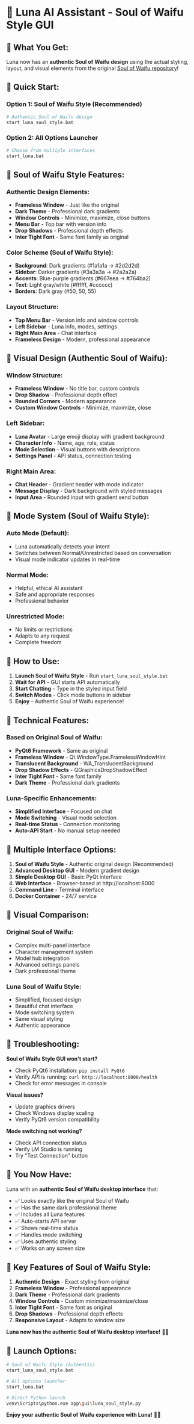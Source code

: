 # 🌙 Luna AI Assistant - Soul of Waifu Style GUI

## 🎯 **What You Get:**

Luna now has an **authentic Soul of Waifu design** using the actual styling, layout, and visual elements from the original [Soul of Waifu repository](https://github.com/jofizcd/Soul-of-Waifu.git)!

## 🚀 **Quick Start:**

### Option 1: Soul of Waifu Style (Recommended)
```bash
# Authentic Soul of Waifu design
start_luna_soul_style.bat
```

### Option 2: All Options Launcher
```bash
# Choose from multiple interfaces
start_luna.bat
```

## 🎨 **Soul of Waifu Style Features:**

### **Authentic Design Elements:**
- **Frameless Window** - Just like the original
- **Dark Theme** - Professional dark gradients
- **Window Controls** - Minimize, maximize, close buttons
- **Menu Bar** - Top bar with version info
- **Drop Shadows** - Professional depth effects
- **Inter Tight Font** - Same font family as original

### **Color Scheme (Soul of Waifu Style):**
- **Background**: Dark gradients (#1a1a1a → #2d2d2d)
- **Sidebar**: Darker gradients (#3a3a3a → #2a2a2a)
- **Accents**: Blue-purple gradients (#667eea → #764ba2)
- **Text**: Light gray/white (#ffffff, #cccccc)
- **Borders**: Dark gray (#50, 50, 55)

### **Layout Structure:**
- **Top Menu Bar** - Version info and window controls
- **Left Sidebar** - Luna info, modes, settings
- **Right Main Area** - Chat interface
- **Frameless Design** - Modern, professional appearance

## 🎨 **Visual Design (Authentic Soul of Waifu):**

### **Window Structure:**
- **Frameless Window** - No title bar, custom controls
- **Drop Shadow** - Professional depth effect
- **Rounded Corners** - Modern appearance
- **Custom Window Controls** - Minimize, maximize, close

### **Left Sidebar:**
- **Luna Avatar** - Large emoji display with gradient background
- **Character Info** - Name, age, role, status
- **Mode Selection** - Visual buttons with descriptions
- **Settings Panel** - API status, connection testing

### **Right Main Area:**
- **Chat Header** - Gradient header with mode indicator
- **Message Display** - Dark background with styled messages
- **Input Area** - Rounded input with gradient send button

## 🔄 **Mode System (Soul of Waifu Style):**

### **Auto Mode (Default):**
- Luna automatically detects your intent
- Switches between Normal/Unrestricted based on conversation
- Visual mode indicator updates in real-time

### **Normal Mode:**
- Helpful, ethical AI assistant
- Safe and appropriate responses
- Professional behavior

### **Unrestricted Mode:**
- No limits or restrictions
- Adapts to any request
- Complete freedom

## 🎯 **How to Use:**

1. **Launch Soul of Waifu Style** - Run `start_luna_soul_style.bat`
2. **Wait for API** - GUI starts API automatically
3. **Start Chatting** - Type in the styled input field
4. **Switch Modes** - Click mode buttons in sidebar
5. **Enjoy** - Authentic Soul of Waifu experience!

## 🔧 **Technical Features:**

### **Based on Original Soul of Waifu:**
- **PyQt6 Framework** - Same as original
- **Frameless Window** - Qt.WindowType.FramelessWindowHint
- **Translucent Background** - WA_TranslucentBackground
- **Drop Shadow Effects** - QGraphicsDropShadowEffect
- **Inter Tight Font** - Same font family
- **Dark Theme** - Professional dark gradients

### **Luna-Specific Enhancements:**
- **Simplified Interface** - Focused on chat
- **Mode Switching** - Visual mode selection
- **Real-time Status** - Connection monitoring
- **Auto-API Start** - No manual setup needed

## 📱 **Multiple Interface Options:**

1. **Soul of Waifu Style** - Authentic original design (Recommended)
2. **Advanced Desktop GUI** - Modern gradient design
3. **Simple Desktop GUI** - Basic PyQt interface
4. **Web Interface** - Browser-based at http://localhost:8000
5. **Command Line** - Terminal interface
6. **Docker Container** - 24/7 service

## 🎨 **Visual Comparison:**

### **Original Soul of Waifu:**
- Complex multi-panel interface
- Character management system
- Model hub integration
- Advanced settings panels
- Dark professional theme

### **Luna Soul of Waifu Style:**
- Simplified, focused design
- Beautiful chat interface
- Mode switching system
- Same visual styling
- Authentic appearance

## 🚨 **Troubleshooting:**

**Soul of Waifu Style GUI won't start?**
- Check PyQt6 installation: `pip install PyQt6`
- Verify API is running: `curl http://localhost:8000/health`
- Check for error messages in console

**Visual issues?**
- Update graphics drivers
- Check Windows display scaling
- Verify PyQt6 version compatibility

**Mode switching not working?**
- Check API connection status
- Verify LM Studio is running
- Try "Test Connection" button

## 🎉 **You Now Have:**

Luna with an **authentic Soul of Waifu desktop interface** that:
- ✅ Looks exactly like the original Soul of Waifu
- ✅ Has the same dark professional theme
- ✅ Includes all Luna features
- ✅ Auto-starts API server
- ✅ Shows real-time status
- ✅ Handles mode switching
- ✅ Uses authentic styling
- ✅ Works on any screen size

## 🌟 **Key Features of Soul of Waifu Style:**

1. **Authentic Design** - Exact styling from original
2. **Frameless Window** - Professional appearance
3. **Dark Theme** - Professional dark gradients
4. **Window Controls** - Custom minimize/maximize/close
5. **Inter Tight Font** - Same font as original
6. **Drop Shadows** - Professional depth effects
7. **Responsive Layout** - Adapts to window size

**Luna now has the authentic Soul of Waifu desktop interface!** 🌙✨

## 🚀 **Launch Options:**

```bash
# Soul of Waifu Style (Authentic)
start_luna_soul_style.bat

# All options launcher
start_luna.bat

# Direct Python launch
venv\Scripts\python.exe app\gui\luna_soul_style.py
```

**Enjoy your authentic Soul of Waifu experience with Luna!** 🎨💫
